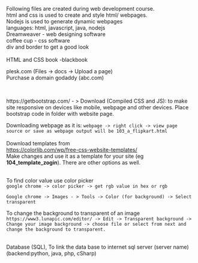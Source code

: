 Following files are created during web development course. <br/>
html and css is used to create and style html/ webpages. <br/>
Nodejs is used to generate dynamic webpages <br/>
languages: html, javascript, java, nodejs <br/>
Dreamweaver - web designing software  <br/>
coffee cup - css software  <br/>
div and border to get a good look  <br/>\
HTML and CSS book -blackbook

plesk.com  (Files -> docs -> Upload a page) <br/>
Purchase a domain godaddy (abc.com)  <br/>

<br/>
<p>https://getbootstrap.com/ - > Download (Compiled CSS and JS): to make site responsive on devices like mobile, webpage and other devices. Place bootstrap code in folder with website page.</p>

Downloading webpage as it is: 
`webpage -> right click -> view page source or save as webpage output will be 103_a_flipkart.html`
<br/>
<br/>
Download templates from<br/>
https://colorlib.com/wp/free-css-website-templates/<br/>
Make changes and use it as a template for your site (eg **104_template_zogin**). There are other options as well.<br/> <br/>

To find color value use color picker<br/>
`google chrome -> color picker -> get rgb value in hex or rgb` <br/>

`Google chrome -> Images - > Tools -> Color (for background) -> Select transparent` <br/>

To change the background to transparent of an image 
`https://www3.lunapic.com/editor/ -> Edit -> Transparent background -> Change your image background -> choose file or select from next and change the background to transparent.`

<br/>
Database (SQL), To link the data base to internet sql server (server name) <br/>
(backend:python, java, php, cSharp) <br/>
